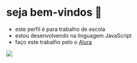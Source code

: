 # seja bem-vindos 🧡

 - este perfil é para trabalho de escola
 - estou desenvolvendo na linguagem JavaScript
 - faço este trabalho pelo o [Alura](https://www.alura.com.br)
   
![](https://media1.tenor.com/m/EW0QrCEmLqoAAAAC/dancinha-dancinhaboladaadriano.gif)
